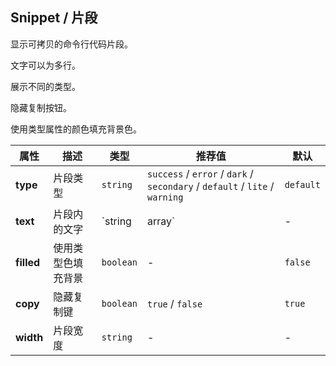 ## Snippet / 片段

显示可拷贝的命令行代码片段。

<ex-code name="ex-snippet-basic"></ex-code>

<ex-code name="ex-snippet-width"></ex-code>

<ex-code name="ex-snippet-multiple">

文字可以为多行。

</ex-code>

<ex-code name="ex-snippet-type">

展示不同的类型。

</ex-code>

<ex-code name="ex-snippet-withoutCopy">

隐藏复制按钮。

</ex-code>

<ex-code name="ex-snippet-filled">

使用类型属性的颜色填充背景色。

</ex-code>

<ex-footer edit-link="https://github.com/zeit-ui/vue/edit/master/docs/zh-cn/components/snippet.md">

| 属性 | 描述 | 类型 | 推荐值 | 默认
| ---------- | ---------- | ---- |  -------------- | ------ |
| **type** | 片段类型 | `string` | `success` / `error` / `dark` / `secondary` / `default` / `lite` / `warning` | `default` |
| **text** | 片段内的文字 | `string | array` | - | - |
| **filled** | 使用类型色填充背景 | `boolean` | - | `false` |
| **copy** | 隐藏复制键 | `boolean` | `true` / `false` | `true` |
| **width** | 片段宽度 | `string` | - | - |

</ex-footer>
